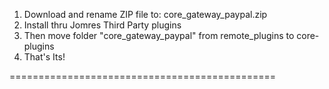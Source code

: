 
1. Download and rename ZIP file to: core_gateway_paypal.zip
2. Install thru Jomres Third Party plugins
3. Then move folder "core_gateway_paypal" from remote_plugins to core-plugins
4. That's Its!

==============================================
